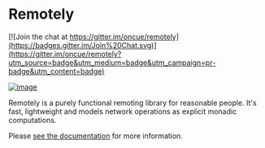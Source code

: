 # Remotely

[![Join the chat at https://gitter.im/oncue/remotely](https://badges.gitter.im/Join%20Chat.svg)](https://gitter.im/oncue/remotely?utm_source=badge&utm_medium=badge&utm_campaign=pr-badge&utm_content=badge)

[![image](https://travis-ci.org/oncue/remotely.svg)](https://travis-ci.org/oncue/remotely)

Remotely is a purely functional remoting library for reasonable people. It's fast, lightweight and models network operations as explicit monadic computations.

Please [see the documentation](http://oncue.github.io/remotely/) for more information.
